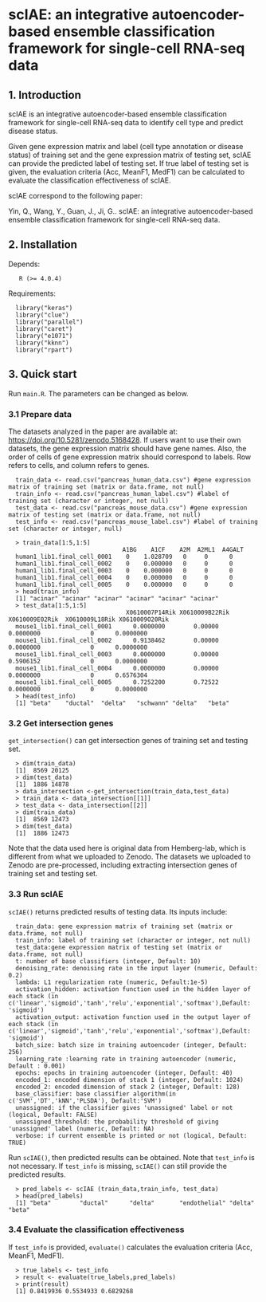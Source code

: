 # scIAE: an integrative autoencoder-based ensemble classification framework for single-cell RNA-seq data </br> 
## 1. Introduction  
  scIAE is an integrative autoencoder-based ensemble classification framework for single-cell RNA-seq data to identify cell type and predict disease status.
  
  Given gene expression matrix and label (cell type annotation or disease status) of training set and the gene expression matrix of testing set, scIAE can provide the predicted label of testing set. If true label of testing set is given, the evaluation criteria (Acc, MeanF1, MedF1) can be calculated to evaluate the classification effectiveness of scIAE.
 
  scIAE correspond to the following paper:
  
  Yin, Q., Wang, Y., Guan, J., Ji, G.. scIAE: an integrative autoencoder-based ensemble classification framework for single-cell RNA-seq data.
  
## 2. Installation
Depends: 

       R (>= 4.0.4)    
Requirements: 
      
      library("keras")
      library("clue")
      library("parallel")
      library("caret")
      library("e1071")
      library("kknn")
      library("rpart")     
  
## 3. Quick start

Run `main.R`. The parameters can be changed as below.

### 3.1 Prepare data

The datasets analyzed in the paper are available at: https://doi.org/10.5281/zenodo.5168428. If users want to use their own datasets, the gene expression matrix should have gene names. Also, the order of cells of gene expression matrix should correspond to labels. Row refers to cells, and column refers to genes.
  
      train_data <- read.csv("pancreas_human_data.csv") #gene expression matrix of training set (matrix or data.frame, not null)
      train_info <- read.csv("pancreas_human_label.csv") #label of training set (character or integer, not null)
      test_data <- read.csv("pancreas_mouse_data.csv") #gene expression matrix of testing set (matrix or data.frame, not null)
      test_info <- read.csv("pancreas_mouse_label.csv") #label of training set (character or integer, null)
      
      > train_data[1:5,1:5]
                                    A1BG    A1CF    A2M  A2ML1  A4GALT
      human1_lib1.final_cell_0001    0    1.028709   0     0      0
      human1_lib1.final_cell_0002    0    0.000000   0     0      0
      human1_lib1.final_cell_0003    0    0.000000   0     0      0
      human1_lib1.final_cell_0004    0    0.000000   0     0      0
      human1_lib1.final_cell_0005    0    0.000000   0     0      0
      > head(train_info)  
      [1] "acinar" "acinar" "acinar" "acinar" "acinar" "acinar"
      > test_data[1:5,1:5]
                                     X0610007P14Rik X0610009B22Rik X0610009E02Rik  X0610009L18Rik X0610009O20Rik
      mouse1_lib1.final_cell_0001      0.0000000        0.00000      0.0000000              0      0.0000000
      mouse1_lib1.final_cell_0002      0.9138462        0.00000      0.0000000              0      0.0000000
      mouse1_lib1.final_cell_0003      0.0000000        0.00000      0.5906152              0      0.0000000
      mouse1_lib1.final_cell_0004      0.0000000        0.00000      0.0000000              0      0.6576304
      mouse1_lib1.final_cell_0005      0.7252200        0.72522      0.0000000              0      0.0000000
      > head(test_info)
      [1] "beta"    "ductal"  "delta"   "schwann" "delta"   "beta" 

### 3.2 Get intersection genes

`get_intersection()` can get intersection genes of training set and testing set.
  
      > dim(train_data)
      [1]  8569 20125
      > dim(test_data)
      [1]  1886 14878
      > data_intersection <-get_intersection(train_data,test_data)
      > train_data <- data_intersection[[1]]
      > test_data <- data_intersection[[2]]
      > dim(train_data)
      [1]  8569 12473
      > dim(test_data)
      [1]  1886 12473
 
Note that the data used here is original data from Hemberg-lab, which is different from what we uploaded to Zenodo. The datasets we uploaded to Zenodo are pre-processed, including extracting intersection genes of training set and testing set.
      
### 3.3 Run scIAE
`scIAE()` returns predicted results of testing data. Its inputs include:

      train_data: gene expression matrix of training set (matrix or data.frame, not null)
      train_info: label of training set (character or integer, not null)
      test_data:gene expression matrix of testing set (matrix or data.frame, not null)
      t: number of base classifiers (integer, Default: 10)
      denoising_rate: denoising rate in the input layer (numeric, Default: 0.2)
      lambda: L1 regularization rate (numeric, Default:1e-5)
      activation_hidden: activation function used in the hidden layer of each stack (in c('linear','sigmoid','tanh','relu','exponential','softmax'),Default: 'sigmoid')
      activation_output: activation function used in the output layer of each stack (in c('linear','sigmoid','tanh','relu','exponential','softmax'),Default: 'sigmoid')
      batch_size: batch size in training autoencoder (integer, Default: 256)
      learning_rate :learning rate in training autoencoder (numeric, Default : 0.001)
      epochs: epochs in training autoencoder (integer, Default: 40)
      encoded_1: encoded dimension of stack 1 (integer, Default: 1024)
      encoded_2: encoded dimension of stack 2 (integer, Default: 128)
      base_classifier: base classifier algorithm(in c('SVM','DT','kNN','PLSDA'), Default:'SVM')
      unassigned: if the classifier gives 'unassigned' label or not (logical, Default: FALSE)
      unassigned_threshold: the probability threshold of giving 'unassigned' label (numeric, Default: NA)
      verbose: if current ensemble is printed or not (logical, Default: TRUE)
 
 Run `scIAE()`, then predicted results can be obtained. Note that  `test_info` is not necessary. If `test_info` is missing, `scIAE()` can still provide the predicted results.
        
      > pred_labels <- scIAE (train_data,train_info, test_data) 
      > head(pred_labels)
      [1] "beta"        "ductal"      "delta"       "endothelial" "delta"       "beta"    

### 3.4 Evaluate the classification effectiveness
If `test_info` is provided, `evaluate()` calculates the evaluation criteria (Acc, MeanF1, MedF1).

      > true_labels <- test_info
      > result <- evaluate(true_labels,pred_labels)
      > print(result)
      [1] 0.8419936 0.5534933 0.6829268
